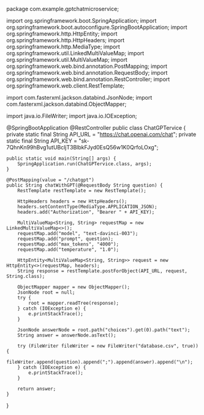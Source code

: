 package com.example.gptchatmicroservice;

import org.springframework.boot.SpringApplication;
import org.springframework.boot.autoconfigure.SpringBootApplication;
import org.springframework.http.HttpEntity;
import org.springframework.http.HttpHeaders;
import org.springframework.http.MediaType;
import org.springframework.util.LinkedMultiValueMap;
import org.springframework.util.MultiValueMap;
import org.springframework.web.bind.annotation.PostMapping;
import org.springframework.web.bind.annotation.RequestBody;
import org.springframework.web.bind.annotation.RestController;
import org.springframework.web.client.RestTemplate;

import com.fasterxml.jackson.databind.JsonNode;
import com.fasterxml.jackson.databind.ObjectMapper;

import java.io.FileWriter;
import java.io.IOException;

@SpringBootApplication
@RestController
public class ChatGPTervice {
    private static final String API_URL = "https://chat.openai.com/chat";
    private static final String API_KEY = "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";

    public static void main(String[] args) {
        SpringApplication.run(ChatGPTervice.class, args);
    }

    @PostMapping(value = "/chatgpt")
    public String chatWithGPT(@RequestBody String question) {
        RestTemplate restTemplate = new RestTemplate();

        HttpHeaders headers = new HttpHeaders();
        headers.setContentType(MediaType.APPLICATION_JSON);
        headers.add("Authorization", "Bearer " + API_KEY);

        MultiValueMap<String, String> requestMap = new LinkedMultiValueMap<>();
        requestMap.add("model", "text-davinci-003");
        requestMap.add("prompt", question);
        requestMap.add("max_tokens", "4000");
        requestMap.add("temperature", "1.0");

        HttpEntity<MultiValueMap<String, String>> request = new HttpEntity<>(requestMap, headers);
        String response = restTemplate.postForObject(API_URL, request, String.class);

        ObjectMapper mapper = new ObjectMapper();
        JsonNode root = null;
        try {
            root = mapper.readTree(response);
        } catch (IOException e) {
            e.printStackTrace();
        }

        JsonNode answerNode = root.path("choices").get(0).path("text");
        String answer = answerNode.asText();

        try (FileWriter fileWriter = new FileWriter("database.csv", true)) {
            fileWriter.append(question).append(";").append(answer).append("\n");
        } catch (IOException e) {
            e.printStackTrace();
        }

        return answer;
    }
}
